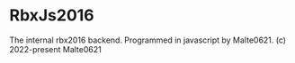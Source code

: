 # RbxJs2016
The internal rbx2016 backend. Programmed in javascript by Malte0621.
(c) 2022-present Malte0621
